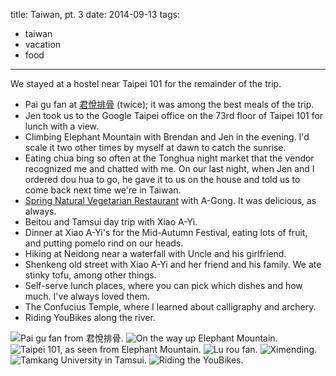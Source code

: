 title: Taiwan, pt. 3
date: 2014-09-13
tags:
- taiwan
- vacation
- food
---

We stayed at a hostel near Taipei 101 for the remainder of the trip.

- Pai gu fan at [君悅排骨](https://www.facebook.com/GrandHyattpaigu) (twice); it was among the best meals of the trip.
- Jen took us to the Google Taipei office on the 73rd floor of Taipei 101 for lunch with a view.
- Climbing Elephant Mountain with Brendan and Jen in the evening. I'd scale it two other times by myself at dawn to catch the sunrise.
- Eating chua bing so often at the Tonghua night market that the vendor recognized me and chatted with me. On our last night, when Jen and I ordered dou hua to go, he gave it to us on the house and told us to come back next time we're in Taiwan.
- [Spring Natural Vegetarian Restaurant](http://springfood.com.tw/) with A-Gong. It was delicious, as always.
- Beitou and Tamsui day trip with Xiao A-Yi.
- Dinner at Xiao A-Yi's for the Mid-Autumn Festival, eating lots of fruit, and putting pomelo rind on our heads.
- Hiking at Neidong near a waterfall with Uncle and his girlfriend.
- Shenkeng old street with Xiao A-Yi and her friend and his family. We ate stinky tofu, among other things.
- Self-serve lunch places, where you can pick which dishes and how much. I've always loved them.
- The Confucius Temple, where I learned about calligraphy and archery.
- Riding YouBikes along the river.

![Pai gu fan from 君悅排骨.](https://dl.dropbox.com/u/4291520/journal-images/taiwan-taipei-2-1.jpg)
![On the way up Elephant Mountain.](https://dl.dropbox.com/u/4291520/journal-images/taiwan-taipei-2-2.jpg)
![Taipei 101, as seen from Elephant Mountain.](https://dl.dropbox.com/u/4291520/journal-images/taiwan-taipei-2-3.jpg)
![Lu rou fan.](https://dl.dropbox.com/u/4291520/journal-images/taiwan-taipei-2-4.jpg)
![Ximending.](https://dl.dropbox.com/u/4291520/journal-images/taiwan-taipei-2-5.jpg)
![Tamkang University in Tamsui.](https://dl.dropbox.com/u/4291520/journal-images/taiwan-taipei-2-6.jpg)
![Riding the YouBikes.](https://dl.dropbox.com/u/4291520/journal-images/taiwan-taipei-2-7.jpg)